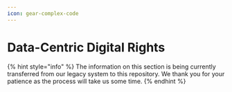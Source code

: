 ```yaml
---
icon: gear-complex-code
---
```


# Data-Centric Digital Rights



{% hint style="info" %}
The information on this section is being currently transferred from our legacy system to this repository. We thank you for your patience as the process will take us some time.
{% endhint %}

